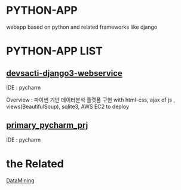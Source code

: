 # PYTHON-APP
webapp based on python and related frameworks like django

# PYTHON-APP LIST

## [devsacti-django3-webservice](https://github.com/devsacti/devsacti-django3-webservice)
IDE : pycharm

Overview : 파이썬 기반 데이터분석 플랫폼 구현 with html-css, ajax of js , views(BeautifulSoup), sqlite3, AWS EC2 to deploy

## [primary_pycharm_prj](primary_pycharm_prj.md)
IDE : pycharm


# the Related
[DataMining](https://github.com/devsacti/DataMining)
